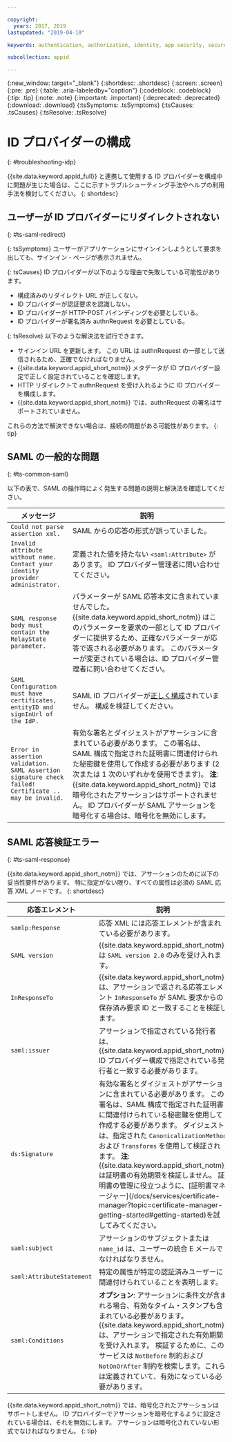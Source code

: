 ```yaml
---

copyright:
  years: 2017, 2019
lastupdated: "2019-04-10"

keywords: authentication, authorization, identity, app security, secure, development, idp, troubleshooting, redirected, validation

subcollection: appid

---
```


{:new_window: target="_blank"}
{:shortdesc: .shortdesc}
{:screen: .screen}
{:pre: .pre}
{:table: .aria-labeledby="caption"}
{:codeblock: .codeblock}
{:tip: .tip}
{:note: .note}
{:important: .important}
{:deprecated: .deprecated}
{:download: .download}
{:tsSymptoms: .tsSymptoms}
{:tsCauses: .tsCauses}
{:tsResolve: .tsResolve}

# ID プロバイダーの構成
{: #troubleshooting-idp}

{{site.data.keyword.appid_full}} と連携して使用する ID プロバイダーを構成中に問題が生じた場合は、ここに示すトラブルシューティング手法やヘルプの利用手法を検討してください。
{: shortdesc}


## ユーザーが ID プロバイダーにリダイレクトされない
{: #ts-saml-redirect}

{: tsSymptoms}
ユーザーがアプリケーションにサインインしようとして要求を出しても、サインイン・ページが表示されません。

{: tsCauses}
ID プロバイダーが以下のような理由で失敗している可能性があります。

* 構成済みのリダイレクト URL が正しくない。
* ID プロバイダーが認証要求を認識しない。
* ID プロバイダーが HTTP-POST バインディングを必要としている。
* ID プロバイダーが署名済み authnRequest を必要としている。

{: tsResolve}
以下のような解決法を試行できます。

* サインイン URL を更新します。 この URL は authnRequest の一部として送信されるため、正確でなければなりません。
* {{site.data.keyword.appid_short_notm}} メタデータが ID プロバイダー設定で正しく設定されていることを確認します。
* HTTP リダイレクトで authnRequest を受け入れるように ID プロバイダーを構成します。
* {{site.data.keyword.appid_short_notm}} では、authnRequest の署名はサポートされていません。

これらの方法で解決できない場合は、接続の問題がある可能性があります。
{: tip}


## SAML の一般的な問題
{: #ts-common-saml}

以下の表で、SAML の操作時によく発生する問題の説明と解決法を確認してください。

<table summary="表の行はすべて左から右に読みます。1 列目はクラスターの状態、2 列目は説明です。">
  <thead>
    <th>メッセージ</th>
    <th>説明</th>
  </thead>
  <tbody>
    <tr>
      <td><code>Could not parse assertion xml.</code></td>
      <td>SAML からの応答の形式が誤っていました。</td>
    </tr>
    <tr>
      <td><code>Invalid attribute without name. Contact your identity provider administrator.</code></td>
      <td>定義された値を持たない <code>&lt;saml:Attribute&gt;</code> があります。 ID プロバイダー管理者に問い合わせてください。</td>
    </tr>
    <tr>
      <td><code>SAML response body must contain the RelayState parameter.</code></td>
      <td>パラメーターが SAML 応答本文に含まれていませんでした。 {{site.data.keyword.appid_short_notm}} はこのパラメーターを要求の一部として ID プロバイダーに提供するため、正確なパラメーターが応答で返される必要があります。 このパラメーターが変更されている場合は、ID プロバイダー管理者に問い合わせてください。 </td>
    </tr>
    <tr>
      <td><code>SAML Configuration must have certificates, entityID and signInUrl of the IdP.</code></td>
      <td>SAML ID プロバイダーが<a href="/docs/services/appid?topic=appid-enterprise#enterprise" target="_blank">正しく構成</a>されていません。 構成を検証してください。</td>
    </tr>
    <tr>
      <td><code>Error in assertion validation. SAML Assertion signature check failed! Certificate .. may be invalid.</code></td>
      <td>有効な署名とダイジェストがアサーションに含まれている必要があります。 この署名は、SAML 構成で指定された証明書に関連付けられた秘密鍵を使用して作成する必要があります (2 次または 1 次のいずれかを使用できます)。 <strong>注</strong>: {{site.data.keyword.appid_short_notm}} では暗号化されたアサーションはサポートされません。 ID プロバイダーが SAML アサーションを暗号化する場合は、暗号化を無効にします。</td>
    </tr>
  </tbody>
</table>



## SAML 応答検証エラー
{: #ts-saml-response}

{{site.data.keyword.appid_short_notm}} では、アサーションのために以下の妥当性要件があります。 特に指定がない限り、すべての属性は必須の SAML 応答 XML ノードです。
{: shortdesc}


<table summary="表の行はすべて左から右に読みます。1 列目は応答エレメント、2 列目は説明です。">
  <thead>
    <th>応答エレメント</th>
    <th>説明</th>
  </thead>
  <tbody>
    <tr>
      <td><code>samlp:Response</code></td>
      <td>応答 XML には応答エレメントが含まれている必要があります。</td>
    </tr>
    <tr>
      <td><code>SAML version</code></td>
      <td>{{site.data.keyword.appid_short_notm}} は <code>SAML version 2.0</code> のみを受け入れます。</td>
    </tr>
    <tr>
      <td><code>InResponseTo</code></td>
      <td>{{site.data.keyword.appid_short_notm}} は、アサーションで返される応答エレメント <code>InResponseTo</code> が SAML 要求からの保存済み要求 ID と一致することを検証します。</td>
    </tr>
    <tr>
      <td><code>saml:issuer</code></td>
      <td>アサーションで指定されている発行者は、{{site.data.keyword.appid_short_notm}} ID プロバイダー構成で指定されている発行者と一致する必要があります。</td>
    </tr>
    <tr>
      <td><code>ds:Signature</code></td>
      <td>有効な署名とダイジェストがアサーションに含まれている必要があります。 この署名は、SAML 構成で指定された証明書に関連付けられている秘密鍵を使用して作成する必要があります。 ダイジェストは、指定された <code>CanonicalizationMethod</code> および <code>Transforms</code> を使用して検証されます。 <strong>注</strong>: {{site.data.keyword.appid_short_notm}} は証明書の有効期限を検証しません。 証明書の管理に役立つように、[証明書マネージャー](/docs/services/certificate-manager?topic=certificate-manager-getting-started#getting-started)を試してみてください。</td>
    </tr>
    <tr>
      <td><code>saml:subject</code></td>
      <td>アサーションのサブジェクトまたは <code>name_id</code> は、ユーザーの統合 E メールでなければなりません。</td>
    </tr>
    <tr>
      <td><code>saml:AttributeStatement</code></td>
      <td>特定の属性が特定の認証済みユーザーに関連付けられていることを表明します。</td>
    </tr>
    <tr>
      <td><code>saml:Conditions</code></td>
      <td><strong>オプション</strong>: アサーションに条件文が含まれる場合、有効なタイム・スタンプも含まれている必要があります。 {{site.data.keyword.appid_short_notm}} は、アサーションで指定された有効期間を受け入れます。 検証するために、このサービスは <code>NotBefore</code> 制約および <code>NotOnOrAfter</code> 制約を検索します。これらは定義されていて、有効になっている必要があります。</td>
    </tr>
  </tbody>
</table>

{{site.data.keyword.appid_short_notm}} では、暗号化されたアサーションはサポートしません。 ID プロバイダーでアサーションを暗号化するように設定されている場合は、それを無効にします。 アサーションは暗号化されていない形式でなければなりません。
{: tip}
